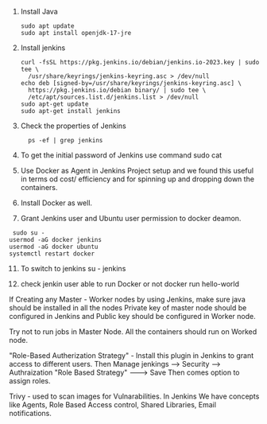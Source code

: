 1. Install Java
   ```
   sudo apt update
   sudo apt install openjdk-17-jre

2. Install jenkins
   ```
   curl -fsSL https://pkg.jenkins.io/debian/jenkins.io-2023.key | sudo tee \
     /usr/share/keyrings/jenkins-keyring.asc > /dev/null
   echo deb [signed-by=/usr/share/keyrings/jenkins-keyring.asc] \
     https://pkg.jenkins.io/debian binary/ | sudo tee \
     /etc/apt/sources.list.d/jenkins.list > /dev/null
   sudo apt-get update
   sudo apt-get install jenkins

5. Check the properties of Jenkins
   ```
     ps -ef | grep jenkins 

7. To get the initial password of Jenkins use command 
  sudo cat <path from jenkins>

8. Use Docker as Agent in Jenkins Project setup and we found this useful in terms od cost/ efficiency and for spinning up and dropping down the containers.
9. Install Docker as well. 
10. Grant Jenkins user and Ubuntu user permission to docker deamon.
 
  ```
   sudo su - 
  usermod -aG docker jenkins
  usermod -aG docker ubuntu
  systemctl restart docker
   ```
11. To switch to jenkins 
  su - jenkins 

12. check jenkin user able to run Docker or not 
   docker run hello-world


If Creating any Master - Worker nodes by using Jenkins, make sure java should be installed in all the nodes 
Private key of master node should be configured in Jenkins and Public key should be configured in Worker node.

Try not to run jobs in Master Node. All the containers should run on Worked node.

"Role-Based Autherization Strategy" - Install this plugin in Jenkins to grant access to different users.
Then Manage jenkings --> Security --> Authraization "Role Based Strategy" ---> Save 
Then comes option to assign roles.

Trivy - used to scan images for Vulnarabilities.
In Jenkins We have concepts like Agents, Role Based Access control, Shared Libraries, Email notifications.

